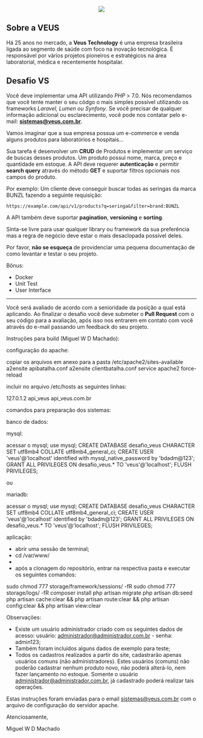 <p align="center">
    <img src="https://i.imgur.com/2LUR2yy.png">
</p>

## Sobre a VEUS

Há 25 anos no mercado, a **Veus Technology** é uma empresa brasileira ligada ao segmento de saúde com foco na inovação tecnológica. É responsável por vários projetos pioneiros e estratégicos na área laboratorial, médica e recentemente hospitalar.

## Desafio VS

Você deve implementar uma API utilizando *PHP* > 7.0. Nós recomendamos que você tente manter o seu códgo o mais simples possível utilizando os frameworks *Laravel, Lumen ou Synfony*. Se você precisar de qualquer informação adicional ou esclarecimento, você pode nos contatar pelo e-mail: **sistemas@veus.com.br**.

Vamos imaginar que a sua empresa possua um e-commerce e venda alguns produtos para laboratórios e hospitais...

Sua tarefa é desenvolver um **CRUD** de Produtos e implementar um serviço de buscas desses produtos. Um produto possui nome, marca, preço e quantidade em estoque.
A API deve requerer **autenticação** e permitir __search query__ através do método **GET** e suportar filtros opcionais nos campos do produto.

Por exemplo: Um cliente deve conseguir buscar todas as seringas da marca BUNZL fazendo a seguinte requisição:

`https://example.com/api/v1/products?q=seringa&filter=brand:BUNZL`

A API também deve suportar __pagination__, __versioning__ e __sorting__.

Sinta-se livre para usar qualquer library ou framework da sua preferência mas a regra de negócio deve estar o mais desaclopada possível deles.

Por favor, **não se esqueça** de providenciar uma pequena documentação de como levantar e testar o seu projeto.

Bônus:
* Docker
* Unit Test
* User Interface

---
Você será avaliado de acordo com a senioridade da posição a qual está aplicando. Ao finalizar o desafio você deve submeter o **Pull Request** com o seu código para a avaliação, após isso nos entrarem em contato com você através do e-mail passando um feedback do seu projeto.

Instruções para build (Miguel W D Machado):

configuração do apache:

copiar os arquivos em anexo para a pasta /etc/apache2/sites-available
a2ensite apibatalha.conf
a2ensite clientbatalha.conf
service apache2 force-reload

incluir no arquivo /etc/hosts as seguintes linhas:

127.0.1.2 api_veus api_veus.com.br

comandos para preparação dos sistemas:

banco de dados:

mysql:

acessar o mysql;
use mysql;
CREATE DATABASE desafio_veus CHARACTER SET utf8mb4 COLLATE utf8mb4_general_ci;
CREATE USER 'veus'@'localhost' identified with mysql_native_password by 'bdadm@123';
GRANT ALL PRIVILEGES ON desafio_veus.* TO 'veus'@'localhost';
FLUSH PRIVILEGES;

ou

mariadb:

acessar o mysql;
use mysql;
CREATE DATABASE desafio_veus CHARACTER SET utf8mb4 COLLATE utf8mb4_general_ci;
CREATE USER 'veus'@'localhost' identified by 'bdadm@123';
GRANT ALL PRIVILEGES ON desafio_veus.* TO 'veus'@'localhost';
FLUSH PRIVILEGES;

aplicação:

- abrir uma sessão de terminal;
- cd /var/www/
-
- após a clonagem do repositório, entrar na respectiva pasta e executar os seguintes comandos:

sudo chmod 777 storage/framework/sessions/ -fR
sudo chmod 777 storage/logs/ -fR
composer install
php artisan migrate
php artisan db:seed
php artisan cache:clear && php artisan route:clear && php artisan config:clear && php artisan view:clear

Observações:

- Existe um usuário administrador criado com os seguintes dados de acesso: usuário: administrador@administrador.com.br - senha: admin123;
- Também foram incluídos alguns dados de exemplo para teste;
- Todos os cadastros realizados a partir do site, cadastrarão apenas usuários comuns (não administradores). Estes usuários (comuns) não poderão cadastrar nenhum
produto novo, não poderá alterá-lo, nem fazer lançamento no estoque. Somente o usuário administrador@administrador.com.br, já cadastrado poderá realizar tais
operações.

Estas instruções foram enviadas para o email sistemas@veus.com.br com o arquivo de configuração do servidor apache.


Atenciosamente,

Miguel W D Machado
